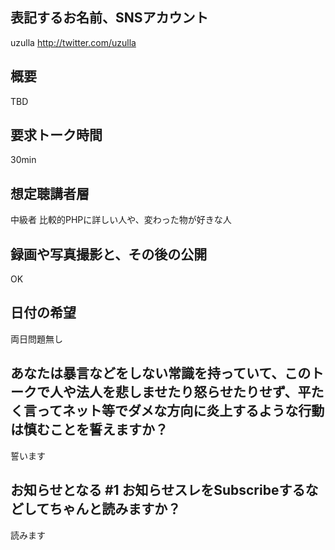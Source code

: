 ## 表記するお名前、SNSアカウント
uzulla
http://twitter.com/uzulla

## 概要
TBD

## 要求トーク時間
30min

## 想定聴講者層
中級者
比較的PHPに詳しい人や、変わった物が好きな人

## 録画や写真撮影と、その後の公開
OK

## 日付の希望
両日問題無し

## あなたは暴言などをしない常識を持っていて、このトークで人や法人を悲しませたり怒らせたりせず、平たく言ってネット等でダメな方向に炎上するような行動は慎むことを誓えますか？
誓います

## お知らせとなる #1 お知らせスレをSubscribeするなどしてちゃんと読みますか？
読みます

